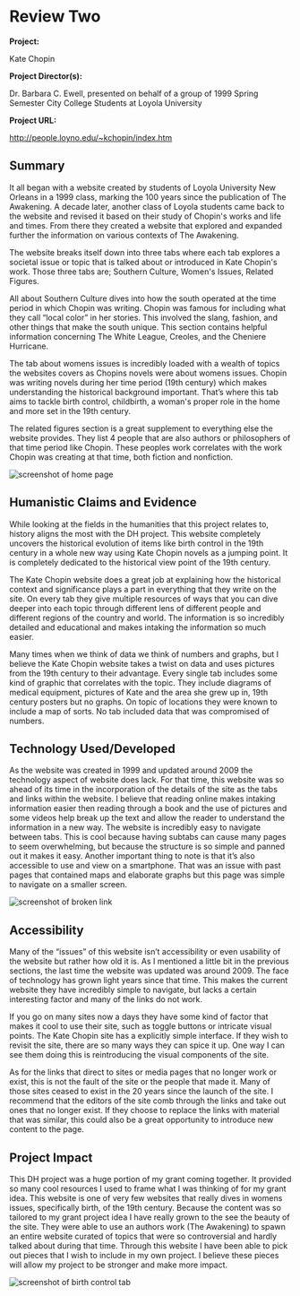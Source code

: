 # Review Two

**Project:** 

Kate Chopin

**Project Director(s):** 

Dr. Barbara C. Ewell, presented on behalf of a group of 1999 Spring Semester City College Students at Loyola University

**Project URL:**

http://people.loyno.edu/~kchopin/index.htm


## Summary 

It all began with a website created by students of Loyola University New Orleans in a 1999 class, marking the 100 years since the publication of The Awakening. A decade later, another class of Loyola students came back to the website and revised it based on their study of Chopin's works and life and times. From there they created a website that explored and expanded further the information on various contexts of The Awakening. 


The website breaks itself down into three tabs where each tab explores a societal issue or topic that is talked about or introduced in Kate Chopin's work. Those three tabs are; Southern Culture, Women's Issues, Related Figures.


All about Southern Culture dives into how the south operated at the time period in which Chopin was writing. Chopin was famous for including what they call “local color” in her stories. This involved the slang, fashion, and other things that make the south unique. This section contains helpful information concerning The White League, Creoles, and the Cheniere Hurricane.


The tab about womens issues is incredibly loaded with a wealth of topics the websites covers as Chopins novels were about womens issues. Chopin was writing novels during her time period (19th century) which makes understanding the historical background important. That’s where this tab aims to tackle birth control, childbirth, a woman's proper role in the home and more set in the 19th century.


The related figures section is a great supplement to everything else the website provides. They list 4 people that are also authors or philosophers of that time period like Chopin. These peoples work correlates with the work Chopin was creating at that time, both fiction and nonfiction. 

![screenshot of home page](https://kaylac1.github.io/KaylaC/images/HomeScreen.png)

## Humanistic Claims and Evidence

While looking at the fields in the humanities that this project relates to, history aligns the most with the DH project. This website completely uncovers the historical evolution of items like birth control in the 19th century in a whole new way using Kate Chopin novels as a jumping point. It is completely dedicated to the historical view point of the 19th century. 


The Kate Chopin website does a great job at explaining how the historical context and significance plays a part in everything that they write on the site. On every tab they give multiple resources of ways that you can dive deeper into each topic through different lens of different people and different regions of the country and world. The information is so incredibly detailed and educational and makes intaking the information so much easier. 


Many times when we think of data we think of numbers and graphs, but I believe the Kate Chopin website takes a twist on data and uses pictures from the 19th century to their advantage. Every single tab includes some kind of graphic that correlates with the topic. They include diagrams of medical equipment, pictures of Kate and the area she grew up in, 19th century posters but no graphs. On topic of locations they were known to include a map of sorts. No tab included data that was compromised of numbers. 


## Technology Used/Developed

As the website was created in 1999 and updated around 2009 the technology aspect of website does lack. For that time, this website was so ahead of its time in the incorporation of the details of the site as the tabs and links within the website. I believe that reading online makes intaking information easier then reading through a book and the use of pictures and some videos help break up the text and allow the reader to understand the information in a new way. The website is incredibly easy to navigate between tabs. This is cool because having subtabs can cause many pages to seem overwhelming, but because the structure is so simple and panned out it makes it easy. Another important thing to note is that it’s also accessible to use and view on a smartphone. That was an issue with past pages that contained maps and elaborate graphs but this page was simple to navigate on a smaller screen. 

![screenshot of broken link](https://kaylac1.github.io/KaylaC/images/Broke.png)

## Accessibility

Many of the “issues” of this website isn’t accessibility or even usability of the website but rather how old it is. As I mentioned a little bit in the previous sections, the last time the website was updated was around 2009. The face of technology has grown light years since that time. This makes the current website they have incredibly simple to navigate, but lacks a certain interesting factor and many of the links do not work.


If you go on many sites now a days they have some kind of factor that makes it cool to use their site, such as toggle buttons or intricate visual points. The Kate Chopin site has a explicitly simple interface. If they wish to revisit the site, there are so many ways they can spice it up. One way I can see them doing this is reintroducing the visual components of the site.


As for the links that direct to sites or media pages that no longer work or exist, this is not the fault of the site or the people that made it. Many of those sites ceased to exist in the 20 years since the launch of the site. I recommend that the editors of the site comb through the links and take out ones that no longer exist. If they choose to replace the links with material that was similar, this could also be a great opportunity to introduce new content to the page. 

## Project Impact

This DH project was a huge portion of my grant coming together. It provided so many cool resources I used to frame what I was thinking of for my grant idea. This website is one of very few websites that really dives in womens issues, specifically birth, of the 19th century. Because the content was so tailored to my grant project idea I have really grown to the see the beauty of the site. They were able to use an authors work (The Awakening) to spawn an entire website curated of topics that were so controversial and hardly talked about during that time. Through this website I have been able to pick out pieces that I wish to include in my own project. I believe these pieces will allow my project to be stronger and make more impact. 

![screenshot of birth control tab](https://kaylac1.github.io/KaylaC/images/birth.png)
